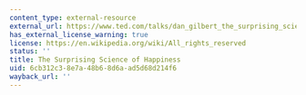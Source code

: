 ```yaml
---
content_type: external-resource
external_url: https://www.ted.com/talks/dan_gilbert_the_surprising_science_of_happiness
has_external_license_warning: true
license: https://en.wikipedia.org/wiki/All_rights_reserved
status: ''
title: The Surprising Science of Happiness
uid: 6cb312c3-8e7a-48b6-8d6a-ad5d68d214f6
wayback_url: ''
---
```

